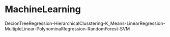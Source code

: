 # MachineLearning
DecionTreeRegression-HierarchicalClusstering-K_Means-LinearRegression-MultipleLinear-PolynominalRegression-RandomForest-SVM
